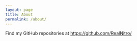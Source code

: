 ```yaml
---
layout: page
title: About
permalink: /about/
---
```


Find my GitHub repositories at https://github.com/RealNitro/
